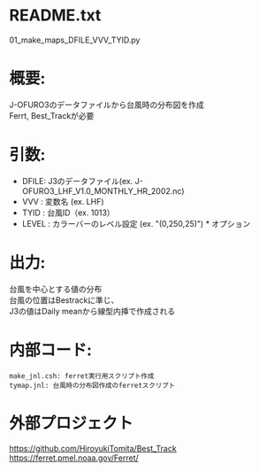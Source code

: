# README.txt 

01_make_maps_DFILE_VVV_TYID.py   

# 概要:  
  J-OFURO3のデータファイルから台風時の分布図を作成  
  Ferrt, Best_Trackが必要  

# 引数:   
- DFILE: J3のデータファイル(ex. J-OFURO3_LHF_V1.0_MONTHLY_HR_2002.nc)  
- VVV   : 変数名 (ex. LHF)  
- TYID  : 台風ID（ex. 1013）  
- LEVEL : カラーバーのレベル設定 (ex. "(0,250,25)") * オプション  
  
# 出力:   
  台風を中心とする値の分布  
  台風の位置はBestrackに準じ、  
  J3の値はDaily meanから線型内挿で作成される  
  
# 内部コード:   
	make_jnl.csh: ferret実行用スクリプト作成  
	tymap.jnl: 台風時の分布図作成のferretスクリプト  

# 外部プロジェクト
https://github.com/HiroyukiTomita/Best_Track  
https://ferret.pmel.noaa.gov/Ferret/  

